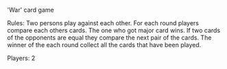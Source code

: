 'War' card game

Rules:
Two persons play against each other. For each round players compare each others cards. The one who got major card wins.
If two cards of the opponents are equal they compare the next pair of the cards.
The winner of the each round collect all the cards that have been played.

Players: 2

